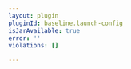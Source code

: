 ```yaml
---
layout: plugin
pluginId: baseline.launch-config
isJarAvailable: true
error: ''
violations: []

---
```

